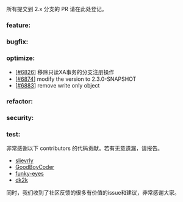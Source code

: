 所有提交到 2.x 分支的 PR 请在此处登记。

<!-- 请根据PR的类型添加 `变更记录` 到以下对应位置(feature/bugfix/optimize/test) 下 -->

### feature:

### bugfix:


### optimize:
- [[#6826](https://github.com/apache/incubator-seata/pull/6826)] 移除只读XA事务的分支注册操作
- [[#6874](https://github.com/apache/incubator-seata/pull/6874)] modify the version to 2.3.0-SNAPSHOT
- [[#6883](https://github.com/apache/incubator-seata/pull/6874)] remove write only object


### refactor:


### security:

### test:


非常感谢以下 contributors 的代码贡献。若有无意遗漏，请报告。

<!-- 请确保您的 GitHub ID 在以下列表中 -->
- [slievrly](https://github.com/slievrly)
- [GoodBoyCoder](https://github.com/GoodBoyCoder)
- [funky-eyes](https://github.com/funky-eyes)
- [dk2k](https://github.com/dk2k)


同时，我们收到了社区反馈的很多有价值的issue和建议，非常感谢大家。

